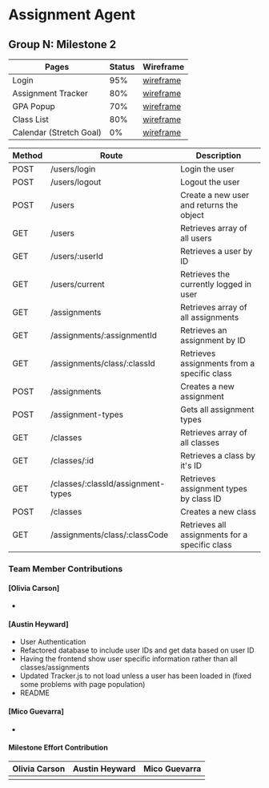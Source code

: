 # Assignment Agent

## Group N: Milestone 2

| Pages                   | Status | Wireframe |
|-------------------------|--------|-----------|
| Login                   | 95%    | [wireframe](../Proposal/Wireframes/Desktop%20-%20Login.jpg) |
| Assignment Tracker      | 80%    | [wireframe](../Proposal/Wireframes/Desktop%20-%20All%20Classes.jpg) |
| GPA Popup               | 70%    | [wireframe](../Proposal/Wireframes/Desktop%20-%20GPA.jpg)|
| Class List              | 80%    | [wireframe](../Proposal/Wireframes/Desktop%20-%20Add%20Classes.png) |
| Calendar (Stretch Goal) | 0%     | [wireframe](../Proposal/Wireframes/Desktop%20-%20Calendar.jpg)|

| Method | Route                             | Description                                    |
|--------|-----------------------------------|------------------------------------------------|
| POST   | /users/login                      | Login the user                                 |
| POST   | /users/logout                     | Logout the user                                |
| POST   | /users                            | Create a new user and returns the object       |
| GET    | /users                            | Retrieves array of all users                   |
| GET    | /users/:userId                    | Retrieves a user by ID                         |
| GET    | /users/current                    | Retrieves the currently logged in user         |
| GET    | /assignments                      | Retrieves array of all assignments             |
| GET    | /assignments/:assignmentId        | Retrieves an assignment by ID                  |
| GET    | /assignments/class/:classId       | Retrieves assignments from a specific class    |
| POST   | /assignments                      | Creates a new assignment                       |
| POST   | /assignment-types                 | Gets all assignment types                      |
| GET    | /classes                          | Retrieves array of all classes                 |
| GET    | /classes/:id                      | Retrieves a class by it's ID                   |
| GET    | /classes/:classId/assignment-types| Retrieves assignment types by class ID         |
| POST   | /classes                          | Creates a new class                            |
| GET    | /assignments/class/:classCode     | Retrieves all assignments for a specific class |

### Team Member Contributions

#### [Olivia Carson]

- 

#### [Austin Heyward]

- User Authentication
- Refactored database to include user IDs and get data based on user ID
- Having the frontend show user specific information rather than all classes/assignments
- Updated Tracker.js to not load unless a user has been loaded in (fixed some problems with page population)
- README

#### [Mico Guevarra]

- 


#### Milestone Effort Contribution

| Olivia Carson | Austin Heyward| Mico Guevarra |
| ------------- | ------------- | ------------- |
|               |               |               |
